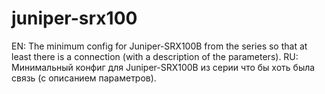 # juniper-srx100
EN: The minimum config for Juniper-SRX100B from the series so that at least there is a connection (with a description of the parameters).  RU: Минимальный конфиг для Juniper-SRX100B из серии что бы хоть была связь (с описанием параметров).
